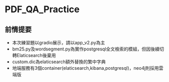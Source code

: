 # PDF_QA_Practice
## 前情提要
* 本次練習題以gradio展示，請以app_v2.py為主
* bm25.py及wordsegment.py為實作postgresql全文檢索的模組，但因後續切轉Elaticsearch後棄用
* custom.dic為elaticsearch額外替換的繁中字典
* 地端服務有3個container(elaticsearch,kibana,postgresql)，neo4j則採用雲端版
